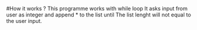 #How it works ?
This programme works with while loop
It asks input from user as integer
and append * to the list until
The list lenght will not equal to the
user input.
